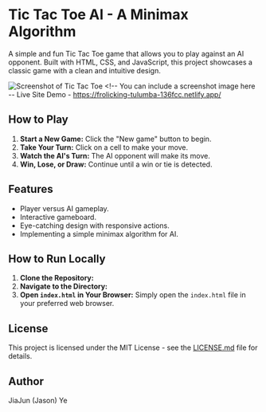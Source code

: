 # Tic Tac Toe AI - A Minimax Algorithm

A simple and fun Tic Tac Toe game that allows you to play against an AI opponent. Built with HTML, CSS, and JavaScript, this project showcases a classic game with a clean and intuitive design.

![Screenshot of Tic Tac Toe](screenshot.png)  <!-- You can include a screenshot image here --
Live Site Demo - https://frolicking-tulumba-136fcc.netlify.app/

## How to Play

1. **Start a New Game:** Click the "New game" button to begin.
2. **Take Your Turn:** Click on a cell to make your move.
3. **Watch the AI's Turn:** The AI opponent will make its move.
4. **Win, Lose, or Draw:** Continue until a win or tie is detected.

## Features

- Player versus AI gameplay.
- Interactive gameboard.
- Eye-catching design with responsive actions.
- Implementing a simple minimax algorithm for AI.

## How to Run Locally

1. **Clone the Repository:**
2. **Navigate to the Directory:**
3. **Open `index.html` in Your Browser:**
Simply open the `index.html` file in your preferred web browser.


## License

This project is licensed under the MIT License - see the [LICENSE.md](LICENSE.md) file for details.

## Author
JiaJun (Jason) Ye


